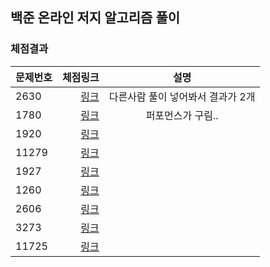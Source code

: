 ## 백준 온라인 저지 알고리즘 풀이

### 체점결과

|문제번호|체점링크|설명|
|:---|---:|:---:|
|2630|[링크](https://www.acmicpc.net/status?from_mine=1&problem_id=2630&user_id=kkywalk2&result_id=4)|다른사람 풀이 넣어봐서 결과가 2개|
|1780|[링크](https://www.acmicpc.net/status?from_mine=1&problem_id=1780&user_id=kkywalk2&result_id=4)|퍼포먼스가 구림..|
|1920|[링크](https://www.acmicpc.net/status?from_mine=1&problem_id=1920&user_id=kkywalk2&result_id=4)||
|11279|[링크](https://www.acmicpc.net/status?from_mine=1&problem_id=11279&user_id=kkywalk2&result_id=4)||
|1927|[링크](https://www.acmicpc.net/status?from_mine=1&problem_id=1927&user_id=kkywalk2&result_id=4)||
|1260|[링크](https://www.acmicpc.net/status?from_mine=1&problem_id=1260&user_id=kkywalk2&result_id=4)||
|2606|[링크](https://www.acmicpc.net/status?from_mine=1&problem_id=2606&user_id=kkywalk2&result_id=4)||
|3273|[링크](https://www.acmicpc.net/status?from_mine=1&problem_id=3273&user_id=kkywalk2&result_id=4)||
|11725|[링크](https://www.acmicpc.net/status?from_mine=1&problem_id=11725&user_id=kkywalk2&result_id=4)||
